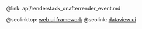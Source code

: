 @link: api/renderstack_onafterrender_event.md

@seolinktop: [web ui framework](https://webix.com)
@seolink: [dataview ui](https://webix.com/widget/dataview/)
